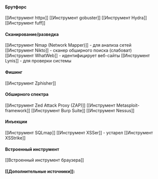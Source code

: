 

#### Брутфорс
[[Инструмент httpx]]
[[Инструмент gobuster]]
[[Инструмент Hydra]]
[[Инструмент fuff]]
#### Сканирование/разведка
[[Инструмент Nmap (Network Mapper)]] - для анализа сетей
[[Инструмент Nikto]] - сканер обширного поиска (слабоват)
[[Инструмент WhatWeb]] - идентифицирует веб-сайты
[[Инструмент Lynis]] - для проверки системы 

#### Фишинг
[[Инструмент Zphisher]]

#### Обширного спектра
[[Инструмент Zed Attack Proxy (ZAP)]]
[[Инструмент Metasploit-framework]]
[[Инструмент Burp Suite]]
[[Инструмент Nessus]]

#### Инъекции
[[Инструмент SQLmap]]
[[Инструмент XSSer]] - устарел
[[Инструмент XSStrike]]

#### Встроенный инструмент 
[[Встроенный инструмент браузера]]

#### [[Дополнительные источники]]: 
